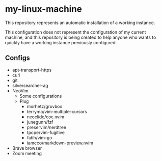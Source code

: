 # my-linux-machine

This repository represents an automatic installation of a working instance.

This configuration does not represent the configuration of my current machine, and this repository is being created to help anyone who wants to quickly have a working instance previously configured.


## Configs

* apt-transport-https
* curl
* git
* silversearcher-ag
* NeoVim
   * Some configurations
   * Plug
      * morhetz/gruvbox
      * terryma/vim-multiple-cursors
      * neoclide/coc.nvim
      * junegunn/fzf
      * preservim/nerdtree
      * tpope/vim-fugitive
      * fatih/vim-go
      * iamcco/markdown-preview.nvim
* Brave browser
* Zoom meeting
